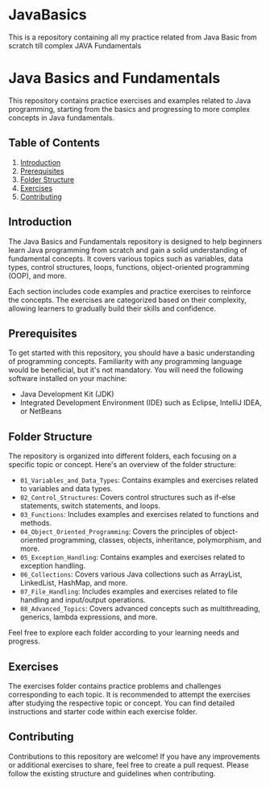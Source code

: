 # JavaBasics
This is a repository containing all my practice related from Java Basic from scratch till complex JAVA Fundamentals
# Java Basics and Fundamentals

This repository contains practice exercises and examples related to Java programming, starting from the basics and progressing to more complex concepts in Java fundamentals.

## Table of Contents

1. [Introduction](#introduction)
2. [Prerequisites](#prerequisites)
3. [Folder Structure](#folder-structure)
4. [Exercises](#exercises)
5. [Contributing](#contributing)

## Introduction

The Java Basics and Fundamentals repository is designed to help beginners learn Java programming from scratch and gain a solid understanding of fundamental concepts. It covers various topics such as variables, data types, control structures, loops, functions, object-oriented programming (OOP), and more.

Each section includes code examples and practice exercises to reinforce the concepts. The exercises are categorized based on their complexity, allowing learners to gradually build their skills and confidence.

## Prerequisites

To get started with this repository, you should have a basic understanding of programming concepts. Familiarity with any programming language would be beneficial, but it's not mandatory. You will need the following software installed on your machine:

- Java Development Kit (JDK)
- Integrated Development Environment (IDE) such as Eclipse, IntelliJ IDEA, or NetBeans

## Folder Structure

The repository is organized into different folders, each focusing on a specific topic or concept. Here's an overview of the folder structure:

- `01_Variables_and_Data_Types`: Contains examples and exercises related to variables and data types.
- `02_Control_Structures`: Covers control structures such as if-else statements, switch statements, and loops.
- `03_Functions`: Includes examples and exercises related to functions and methods.
- `04_Object_Oriented_Programming`: Covers the principles of object-oriented programming, classes, objects, inheritance, polymorphism, and more.
- `05_Exception_Handling`: Contains examples and exercises related to exception handling.
- `06_Collections`: Covers various Java collections such as ArrayList, LinkedList, HashMap, and more.
- `07_File_Handling`: Includes examples and exercises related to file handling and input/output operations.
- `08_Advanced_Topics`: Covers advanced concepts such as multithreading, generics, lambda expressions, and more.

Feel free to explore each folder according to your learning needs and progress.

## Exercises

The exercises folder contains practice problems and challenges corresponding to each topic. It is recommended to attempt the exercises after studying the respective topic or concept. You can find detailed instructions and starter code within each exercise folder.

## Contributing

Contributions to this repository are welcome! If you have any improvements or additional exercises to share, feel free to create a pull request. Please follow the existing structure and guidelines when contributing.
